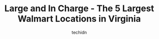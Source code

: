 ---
layout: ampstory
image: https://i0.wp.com/www.statenavi.com/wp-content/uploads/2023/05/walmart-supercenter-0-in-virginia-1685165254.png?resize=640,853
author: techidn
featured: false
description: If you happen to be in Virginia, USA, and looking for a massive Walmart store to fulfill your shopping needs, youre in luck! Weve compiled a list of the top five Largest Walmart locations 
title: Large and In Charge - The 5 Largest Walmart Locations in Virginia
cover:
   title: Large and In Charge - The 5 Largest Walmart Locations in Virginia
   subtitle: STATENAVI
   background: https://www.statenavi.com/wp-content/uploads/2023/05/walmart-supercenter-0-in-virginia-1685165254.png

pages: 
 - layout: thirds
   top: <h1>#1 Walmart Supercenter</h1>
   bottom: "<p>I visited this Walmart location looking for seeds and implements for gardening and germination.I was surprised by the amount and variety of related products.Well organize</p>"
   background: https://www.statenavi.com/wp-content/uploads/2023/05/walmart-supercenter-1-in-virginia-1685165256.png
   backgroundblur: true
 - layout: thirds
   top: <h1>#2 Walmart Supercenter</h1>
   bottom: "<p>Fantastic location. Items are thoughtfully arranged and kept organized on the shelves! Large selection of camping and outdoors gear, as well as gardening equipment and li</p>"
   background: https://www.statenavi.com/wp-content/uploads/2023/05/walmart-supercenter-2-in-virginia-1685165258.jpeg
   cta:
      link: https://www.statenavi.com/large-and-in-charge-the-5-largest-walmart-locations-in-virginia/
      text: Large and In Charge - The 5 Largest Walmart Locations in Virginia
 - layout: thirds
   top: <h1>#3 Walmart Supercenter</h1>
   bottom: "<p>2410 Sheila Ln, Richmond, VA 23225, United States</p>"
   background: https://www.statenavi.com/wp-content/uploads/2023/05/walmart-supercenter-3-in-virginia-1685165258.png
   cta:
      link: https://www.statenavi.com/large-and-in-charge-the-5-largest-walmart-locations-in-virginia/
      text: Large and In Charge - The 5 Largest Walmart Locations in Virginia
 - layout: thirds
   top: <h1>#4 Walmart Supercenter</h1>
   bottom: "<p>11400 W Broad St, Glen Allen, VA 23060, United States</p>"
   background: https://images.unsplash.com/photo-1567360425618-1594206637d2?ixlib=rb-4.0.3&ixid=MnwxMjA3fDB8MHxwaG90by1wYWdlfHx8fGVufDB8fHx8&auto=format&fit=crop&w=640&h=853&q=80
   cta:
      link: https://www.statenavi.com/large-and-in-charge-the-5-largest-walmart-locations-in-virginia/
      text: Large and In Charge - The 5 Largest Walmart Locations in Virginia
 - layout: thirds
   top: <h1>#5 Walmart Supercenter</h1>
   bottom: "<p>171 Burgess Rd, Harrisonburg, VA 22801, United States</p>"
   background: https://images.unsplash.com/photo-1484589065579-248aad0d8b13?ixlib=rb-4.0.3&ixid=MnwxMjA3fDB8MHxwaG90by1wYWdlfHx8fGVufDB8fHx8&auto=format&fit=crop&w=640&h=853&q=80
   cta:
      link: https://www.statenavi.com/large-and-in-charge-the-5-largest-walmart-locations-in-virginia/
      text: Large and In Charge - The 5 Largest Walmart Locations in Virginia
 - layout: thirds
   top: <h1>#6 Walmart Supercenter</h1>
   bottom: "<p>3900 Wards Rd, Lynchburg, VA 24502, United States</p>"
   background: https://images.unsplash.com/photo-1597773150796-e5c14ebecbf5?ixlib=rb-4.0.3&ixid=MnwxMjA3fDB8MHxwaG90by1wYWdlfHx8fGVufDB8fHx8&auto=format&fit=crop&w=640&h=853&q=80
   cta:
      link: https://www.statenavi.com/large-and-in-charge-the-5-largest-walmart-locations-in-virginia/
      text: Large and In Charge - The 5 Largest Walmart Locations in Virginia
 - layout: thirds
   top: <h1>#7 Walmart Supercenter</h1>
   bottom: "<p>1851 W Main St, Salem, VA 24153, United States</p>"
   background: https://images.unsplash.com/photo-1509114397022-ed747cca3f65?ixlib=rb-4.0.3&ixid=MnwxMjA3fDB8MHxwaG90by1wYWdlfHx8fGVufDB8fHx8&auto=format&fit=crop&w=640&h=853&q=80
   cta:
      link: https://www.statenavi.com/large-and-in-charge-the-5-largest-walmart-locations-in-virginia/
      text: Large and In Charge - The 5 Largest Walmart Locations in Virginia
 - layout: thirds
   middle: Continue reading...
   background: https://images.unsplash.com/photo-1567095761054-7a02e69e5c43?ixlib=rb-4.0.3&ixid=MnwxMjA3fDB8MHxwaG90by1wYWdlfHx8fGVufDB8fHx8&auto=format&fit=crop&w=640&h=853&q=80
   cta:
      link: https://www.statenavi.com/large-and-in-charge-the-5-largest-walmart-locations-in-virginia/
      text: Large and In Charge - The 5 Largest Walmart Locations in Virginia
      
---
